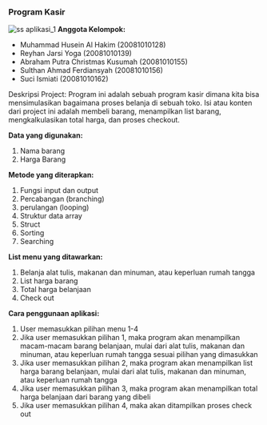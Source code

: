 ### Program Kasir
![ss aplikasi_1](https://user-images.githubusercontent.com/94363343/147431438-203a6b11-bae0-4005-9a57-065a5b773c99.jpg)
**Anggota Kelompok:**
- Muhammad Husein Al Hakim (20081010128)
- Reyhan Jarsi Yoga (20081010139)
- Abraham Putra Christmas Kusumah (20081010155)
- Sulthan Ahmad Ferdiansyah (20081010156)
- Suci Ismiati (20081010162)

Deskripsi Project:
Program ini adalah sebuah program kasir dimana kita bisa mensimulasikan bagaimana proses belanja di sebuah toko. Isi atau konten dari project ini adalah membeli barang, menampilkan list barang, mengkalkulasikan total harga, dan proses checkout.

**Data yang digunakan:**
1. Nama barang
2. Harga Barang

**Metode yang diterapkan:**
1. Fungsi input dan output
2. Percabangan (branching)
3. perulangan (looping)
4. Struktur data array
5. Struct
6. Sorting
7. Searching

**List menu yang ditawarkan:**
1. Belanja alat tulis, makanan dan minuman, atau keperluan rumah tangga
2. List harga barang
3. Total harga belanjaan
4. Check out

**Cara penggunaan aplikasi:**
1. User memasukkan pilihan menu 1-4
2. Jika user memasukkan pilihan 1, maka program akan menampilkan macam-macam barang belanjaan, mulai dari alat tulis, makanan dan minuman, atau keperluan rumah tangga sesuai pilihan yang dimasukkan
3. Jika user memasukkan pilihan 2, maka program akan menampilkan list harga barang belanjaan, mulai dari alat tulis, makanan dan minuman, atau keperluan rumah tangga
4. Jika user memasukkan pilihan 3, maka program akan menampilkan total harga belanjaan dari barang yang dibeli
5. Jika user memasukkan pilihan 4, maka akan ditampilkan proses check out 

